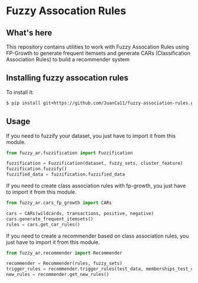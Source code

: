 # Fuzzy Assocation Rules

## What's here

This repository contains utilities to work with Fuzzy Assocation Rules using FP-Growth to generate frequent itemsets and generate CARs (Classification Association Rules) to build a recommender system

## Installing fuzzy assocation rules 

To install it:

```bash
$ pip install git+https://github.com/JuanCa11/fuzzy-association-rules.git
```

## Usage

If you need to fuzzify your dataset, you just have to import it from this module.

```python
from fuzzy_ar.fuzzification import Fuzzification

fuzzification = Fuzzification(dataset, fuzzy_sets, cluster_feature)
fuzzification.fuzzify()
fuzzified_data = fuzzification.fuzzified_data
```

If you need to create class association rules with fp-growth, you just have to import it from this module.

```python
from fuzzy_ar.cars_fp_growth import CARs

cars = CARs(wildcards, transactions, positive, negative)
cars.generate_frequent_itemsets()
rules = cars.get_car_rules()

```

If you need to create a recommender based on class association rules, you just have to import it from this module.

```python
from fuzzy_ar.recommender import Recommender

recommender = Recommender(rules, fuzzy_sets)
trigger_rules = recommender.trigger_rules(test_data, memberships_test_data)
new_rules = recommender.get_new_rules()
```
